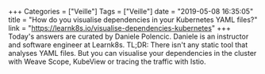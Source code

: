 +++
Categories = ["Veille"]
Tags = ["Veille"]
date = "2019-05-08 16:35:05"
title = "How do you visualise dependencies in your Kubernetes YAML files?"
link = "https://learnk8s.io/visualise-dependencies-kubernetes"
+++
Today's answers are curated by Daniele Polencic. Daniele is an instructor and software engineer at Learnk8s. TL;DR: There isn't any static tool that analyses YAML files. But you can visualise your dependencies in the cluster with Weave Scope, KubeView or tracing the traffic with Istio.